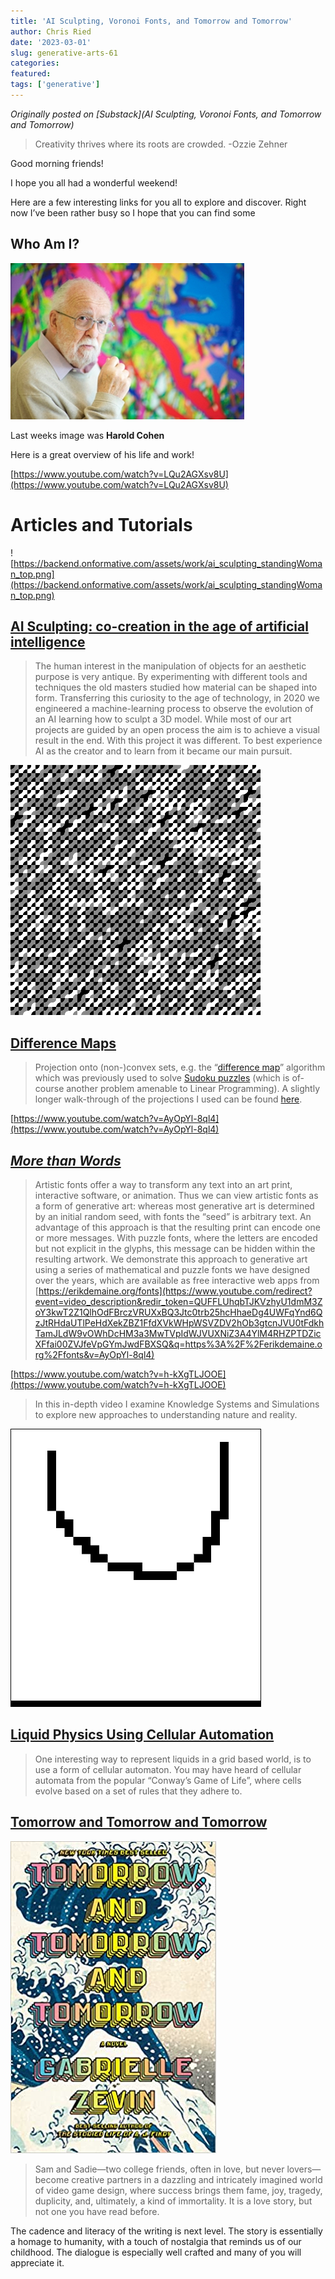 ```yaml
---
title: 'AI Sculpting, Voronoi Fonts, and Tomorrow and Tomorrow'
author: Chris Ried
date: '2023-03-01'
slug: generative-arts-61
categories: 
featured: 
tags: ['generative']
---
```


_Originally posted on [Substack](AI Sculpting, Voronoi Fonts, and Tomorrow and Tomorrow)_

> Creativity thrives where its roots are crowded. -Ozzie Zehner 

Good morning friends! 

I hope you all had a wonderful weekend! 

Here are a few interesting links for you all to explore and discover. Right now I’ve been rather busy so I hope that you can find some 

## Who Am I?

![Untitled](Untitled.png)

Last weeks image was **Harold Cohen** 

Here is a great overview of his life and work! 

[https://www.youtube.com/watch?v=LQu2AGXsv8U](https://www.youtube.com/watch?v=LQu2AGXsv8U)

# Articles and Tutorials

![https://backend.onformative.com/assets/work/ai_sculpting_standingWoman_top.png](https://backend.onformative.com/assets/work/ai_sculpting_standingWoman_top.png)

## **[AI Sculpting: co-creation in the age of artificial intelligence](https://onformative.com/work/ai-sculpting/)**

> The human interest in the manipulation of objects for an aesthetic purpose is very antique. By experimenting with different tools and techniques the old masters studied how material can be shaped into form. Transferring this curiosity to the age of technology, in 2020 we engineered a machine-learning process to observe the evolution of an AI learning how to sculpt a 3D model. While most of our art projects are guided by an open process the aim is to achieve a visual result in the end. With this project it was different. To best experience AI as the creator and to learn from it became our main pursuit.
> 

![Untitled](Untitled%201.png)

## [Difference Maps](https://community.wolfram.com/groups/-/m/t/2823307)

> Projection onto (non-)convex sets, e.g. the “[difference map](https://opg.optica.org/viewmedia.cfm?r=1&rwjcode=josaa&uri=josaa-20-1-40&html=true)” algorithm which was previously used to solve [Sudoku puzzles](https://barisdemiroz.github.io/sudoku/sudokusolver_demo.html) (which is of-course another problem amenable to Linear Programming). A slightly longer walk-through of the projections I used can be found [here](https://gvarnavides.com/musings/tilings-and-projection-set-algorithms/).
> 

[https://www.youtube.com/watch?v=AyOpYl-8ql4](https://www.youtube.com/watch?v=AyOpYl-8ql4)

## **[*More than Words*](https://www.notion.so/060-Creative-Coding-Generative-Arts-Weekly-a66859dca6494c0287bbfd4ac15d0518?pvs=21)**

> Artistic fonts offer a way to transform any text into an art print, interactive software, or animation.  Thus we can view artistic fonts as a form of generative art: whereas most generative art is determined by an initial random seed, with fonts the “seed” is arbitrary text. An advantage of this approach is that the resulting print can encode one or more messages. With puzzle fonts, where the letters are encoded but not explicit in the glyphs, this message can be hidden within the resulting artwork. We demonstrate this approach to generative art using a series of mathematical and puzzle fonts we have designed over the years, which are available as free interactive web apps from [https://erikdemaine.org/fonts](https://www.youtube.com/redirect?event=video_description&redir_token=QUFFLUhqbTJKVzhyU1dmM3ZoY3kwT2Z1QlhOdFBrczVRUXxBQ3Jtc0trb25hcHhaeDg4UWFqYnd6QzJtRHdaUTlPeHdXekZBZ1FfdXVkWHpWSVZDV2hOb3gtcnJVU0tFdkhTamJLdW9vOWhDcHM3a3MwTVpIdWJVUXNiZ3A4YlM4RHZPTDZicXFfai00ZVJfeVpGYmJwdFBXSQ&q=https%3A%2F%2Ferikdemaine.org%2Ffonts&v=AyOpYl-8ql4)
> 

[https://www.youtube.com/watch?v=h-kXgTLJOOE](https://www.youtube.com/watch?v=h-kXgTLJOOE)

> In this in-depth video I examine Knowledge Systems and Simulations to explore new approaches to understanding nature and reality.
> 

![maq8M.gif](maq8M.gif)

## ****[Liquid Physics Using Cellular Automation](http://www.jgallant.com/2d-liquid-simulator-with-cellular-automaton-in-unity/)****

> One interesting way to represent liquids in a grid based world, is to use a form of cellular automaton. You may have heard of cellular automata from the popular “Conway’s Game of Life”, where cells evolve based on a set of rules that they adhere to.
> 

## [Tomorrow and Tomorrow and Tomorrow](https://www.amazon.com/Tomorrow-novel-Gabrielle-Zevin/dp/0593321200/ref=asc_df_0593321200/?tag=hyprod-20&linkCode=df0&hvadid=564680339415&hvpos=&hvnetw=g&hvrand=1245170118426259105&hvpone=&hvptwo=&hvqmt=&hvdev=c&hvdvcmdl=&hvlocint=&hvlocphy=9013074&hvtargid=pla-1576231491043&psc=1&gclid=Cj0KCQiAutyfBhCMARIsAMgcRJSUqIOa959H0jNH26ZMjQQs8hrJtiKOLZfZEiCKWXlPa24QngcayWkaAhksEALw_wcB)

![51IIXddH0wL._SX327_BO1,204,203,200_.jpg](51IIXddH0wL._SX327_BO1204203200_.jpg)

> Sam and Sadie—two college friends, often in love, but never lovers—become creative partners in a dazzling and intricately imagined world of video game design, where success brings them fame, joy, tragedy, duplicity, and, ultimately, a kind of immortality. It is a love story, but not one you have read before.
> 

The cadence and literacy of the writing is next level. The story is essentially a homage to humanity, with a touch of nostalgia that reminds us of our childhood. The dialogue is especially well crafted and many of you will appreciate it.